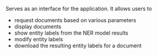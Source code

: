 Serves as an interface for the application. 
It allows users to 
- request documents based on various parameters
- display documents
- show entity labels from the NER model results
- modify entity labels
- download the resulting entity labels for a document

